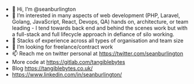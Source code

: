- 👋 Hi, I’m @seanburlington
- 👀 I’m interested in many aspects of web development (PHP, Laravel, Golang, JavaScript, React, Devops, QA) hands on, architecture, or team leading - I tend towards back end and behind the scenes work but with a full-stack and full lifecycle approach in defiance of silo working.
- 🌱 Stacks of experience across all types of organisation and team size
- 💞️ I’m looking for freelance/contract work
- 📫 Reach me on twitter personal at https://twitter.com/seanburlington
- More code at https://gitlab.com/tangiblebytes
- Blog https://tangiblebytes.co.uk/
- https://www.linkedin.com/in/seanburlington/

<!---
seanburlington/seanburlington is a ✨ special ✨ repository because its `README.md` (this file) appears on your GitHub profile.
You can click the Preview link to take a look at your changes.
--->
